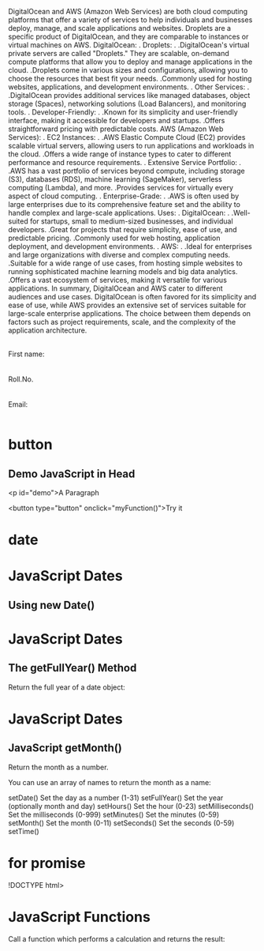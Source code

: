 

DigitalOcean and AWS (Amazon Web Services) are both cloud computing platforms that offer a variety of services to help individuals and businesses deploy, manage, and scale applications and websites. Droplets are a specific product of DigitalOcean, and they are comparable to instances or virtual machines on AWS.
DigitalOcean:
.
Droplets:
.
.DigitalOcean's virtual private servers are called "Droplets." They are scalable, on-demand compute platforms that allow you to deploy and manage applications in the cloud.
.Droplets come in various sizes and configurations, allowing you to choose the resources that best fit your needs.
.Commonly used for hosting websites, applications, and development environments.
.
Other Services:
.
.DigitalOcean provides additional services like managed databases, object storage (Spaces), networking solutions (Load Balancers), and monitoring tools.
.
Developer-Friendly:
.
.Known for its simplicity and user-friendly interface, making it accessible for developers and startups.
.Offers straightforward pricing with predictable costs.
AWS (Amazon Web Services):
.
EC2 Instances:
.
.AWS Elastic Compute Cloud (EC2) provides scalable virtual servers, allowing users to run applications and workloads in the cloud.
.Offers a wide range of instance types to cater to different performance and resource requirements.
.
Extensive Service Portfolio:
.
.AWS has a vast portfolio of services beyond compute, including storage (S3), databases (RDS), machine learning (SageMaker), serverless computing (Lambda), and more.
.Provides services for virtually every aspect of cloud computing.
.
Enterprise-Grade:
.
.AWS is often used by large enterprises due to its comprehensive feature set and the ability to handle complex and large-scale applications.
Uses:
.
DigitalOcean:
.
.Well-suited for startups, small to medium-sized businesses, and individual developers.
.Great for projects that require simplicity, ease of use, and predictable pricing.
.Commonly used for web hosting, application deployment, and development environments.
.
AWS:
.
.Ideal for enterprises and large organizations with diverse and complex computing needs.
.Suitable for a wide range of use cases, from hosting simple websites to running sophisticated machine learning models and big data analytics.
.Offers a vast ecosystem of services, making it versatile for various applications.
In summary, DigitalOcean and AWS cater to different audiences and use cases. DigitalOcean is often favored for its simplicity and ease of use, while AWS provides an extensive set of services suitable for large-scale enterprise applications. The choice between them depends on factors such as project requirements, scale, and the complexity of the application architecture.




<!DOCTYPE html>
<html>
<head>
    <title>Form Validation</title>
    <script type="text/javascript">
        // Function to validate the form
        function validateForm() {
            var firstName = document.forms["myForm"]["first_name"].value;
            var lastName = document.forms["myForm"]["last_name"].value;
            
            if (firstName === "") {
                alert("First name must not be blank");
                return false;
            }

            if (!isTextOnly(firstName)) {
                alert("First name must contain only letters");
                return false;
            }
            
            if (lastName === "") {
                alert("Last name must not be blank");
                return false;
            }

            if (!isTextOnly(lastName)) {
                alert("Last name must contain only letters");
                return false;
            }
            else{
                alert("SUBMITTED");
            }
        }

        // Function to check if a string contains only letters (text)
        function isTextOnly(input) {
            var textPattern = /^[a-zA-Z]+$/;
            return textPattern.test(input);
        }
    </script>
</head>
<body>
    <form name="myForm" onsubmit="return validateForm()" method="post">
        First name: <input type="text" name="first_name"><br>
        Last name: <input type="text" name="last_name"><br>
        <input type="submit" value="Submit">
    </form>
</body>
</html>



<!DOCTYPE html>
<html>
<head>
<title>Form Validation</title>
<script type="text/javascript">

//Function to validate the form

function validateForm() {
var firstName = document.forms["myForm"]["first_name"].value;
var rolln = document.forms["myForm"]["rn"].value;
var email = document.forms["myForm"]["email"].value;

// Validate first name
if (firstName == "") {
  alert("First name must not be blank");
  return false;
}

// Validate roll number
if (!/^\d+$/.test(rolln)) {
  alert("Roll number must contain only numbers");
  return false;
}

// Validate email
var emailRegex = /^[^\s@]+@[^\s@]+\.[^\s@]+$/;
if (!emailRegex.test(email)) {
  alert("Email is not valid");
  return false;
}

// If all validations pass, submit the form
alert("Form submitted");
return true;
}

// Function to check if a string contains only letters (text)
function isTextOnly(input) {
var textPattern = /^[a-zA-Z]+$/;
return textPattern.test(input);
}
</script>
</head>
<body>
<form name="myForm" onsubmit="return validateForm()" method="post">
<br>
First name: <br><input type="text" name="first_name" placeholder="John"><br>
<br>
Roll.No. <br><input type="text" name="rn" placeholder="Doe"><br>
<br>
Email: <input type="email" name="email" placeholder="ss@gmail.com"><br><br>
<input type="submit" value="Submit">
</form>
</body>
</html>



# button

<!DOCTYPE html>
<html>
<head>
<script>
function myFunction() {
  document.getElementById("demo").innerHTML = "Paragraph changed.";
}
</script>
</head>
<body>
<h2>Demo JavaScript in Head</h2>

<p id="demo">A Paragraph</p>
<button type="button" onclick="myFunction()">Try it</button>
</body>
</html>

# date

<!DOCTYPE html>
<html>
<body>

<h1>JavaScript Dates</h1>
<h2>Using new Date()</h2>

<p id="demo"></p>

<script>
const d = new Date("2022-03-25");
document.getElementById("demo").innerHTML = d;
</script>

</body>
</html>

<!DOCTYPE html>
<html>
<body>

<h1>JavaScript Dates</h1>
<h2>The getFullYear() Method</h2>
<p>Return the full year of a date object:</p>

<p id="demo"></p>

<script>
const d = new Date();
document.getElementById("demo").innerHTML = d.getFullYear();
</script>

</body>
</html>



<!DOCTYPE html>
<html>
<body>
<h1>JavaScript Dates</h1>
<h2>JavaScript getMonth()</h2>
<p>Return the month as a number.</p>
<p>You can use an array of names to return the month as a name:</p>

<p id="demo"></p>

<script>
const months = ["January","February","March","April","May","June","July","August","September","October","November","December"];

const d = new Date();
let month = months[d.getMonth()];
document.getElementById("demo").innerHTML = month;
</script>

</body>
</html>



setDate() Set the day as a number (1-31)
setFullYear() Set the year (optionally month and day)
setHours() Set the hour (0-23)
setMilliseconds() Set the milliseconds (0-999)
setMinutes() Set the minutes (0-59)
setMonth() Set the month (0-11)
setSeconds() Set the seconds (0-59)
setTime()

# for promise

!DOCTYPE html>
<html>
<body>

<h1>JavaScript Functions</h1>

<p>Call a function which performs a calculation and returns the result:</p>

<p id="demo"></p>

<script>
let x = myFunction(4, 3);
document.getElementById("demo").innerHTML = x;

function myFunction(a, b) {
  return a * b;
}
</script>

</body>
</html>
